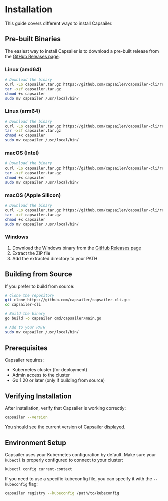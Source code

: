 # Installation

This guide covers different ways to install Capsailer.

## Pre-built Binaries

The easiest way to install Capsailer is to download a pre-built release from the [GitHub Releases page](https://github.com/capsailer/capsailer-cli/releases).

### Linux (amd64)

```bash
# Download the binary
curl -Lo capsailer.tar.gz https://github.com/capsailer/capsailer-cli/releases/latest/download/capsailer-linux-amd64.tar.gz
tar -xzf capsailer.tar.gz
chmod +x capsailer
sudo mv capsailer /usr/local/bin/
```

### Linux (arm64)

```bash
# Download the binary
curl -Lo capsailer.tar.gz https://github.com/capsailer/capsailer-cli/releases/latest/download/capsailer-linux-arm64.tar.gz
tar -xzf capsailer.tar.gz
chmod +x capsailer
sudo mv capsailer /usr/local/bin/
```

### macOS (Intel)

```bash
# Download the binary
curl -Lo capsailer.tar.gz https://github.com/capsailer/capsailer-cli/releases/latest/download/capsailer-darwin-amd64.tar.gz
tar -xzf capsailer.tar.gz
chmod +x capsailer
sudo mv capsailer /usr/local/bin/
```

### macOS (Apple Silicon)

```bash
# Download the binary
curl -Lo capsailer.tar.gz https://github.com/capsailer/capsailer-cli/releases/latest/download/capsailer-darwin-arm64.tar.gz
tar -xzf capsailer.tar.gz
chmod +x capsailer
sudo mv capsailer /usr/local/bin/
```

### Windows

1. Download the Windows binary from the [GitHub Releases page](https://github.com/capsailer/capsailer-cli/releases/latest)
2. Extract the ZIP file
3. Add the extracted directory to your PATH

## Building from Source

If you prefer to build from source:

```bash
# Clone the repository
git clone https://github.com/capsailer/capsailer-cli.git
cd capsailer-cli

# Build the binary
go build -o capsailer cmd/capsailer/main.go

# Add to your PATH
sudo mv capsailer /usr/local/bin/
```

## Prerequisites

Capsailer requires:

- Kubernetes cluster (for deployment)
- Admin access to the cluster
- Go 1.20 or later (only if building from source)

## Verifying Installation

After installation, verify that Capsailer is working correctly:

```bash
capsailer --version
```

You should see the current version of Capsailer displayed.

## Environment Setup

Capsailer uses your Kubernetes configuration by default. Make sure your `kubectl` is properly configured to connect to your cluster:

```bash
kubectl config current-context
```

If you need to use a specific kubeconfig file, you can specify it with the `--kubeconfig` flag:

```bash
capsailer registry --kubeconfig /path/to/kubeconfig
``` 